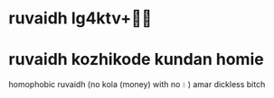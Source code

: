 # ruvaidh lg4ktv+🏳️‍🌈
# ruvaidh kozhikode kundan homie


homophobic ruvaidh (no kola (money) with no 💧 )
amar dickless bitch